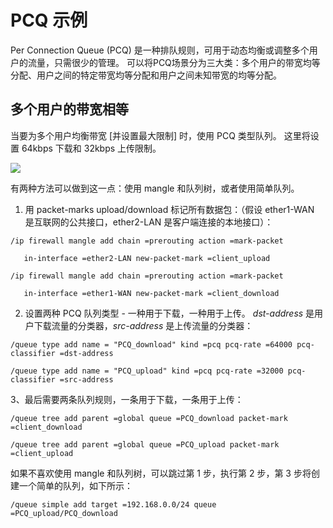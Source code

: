 # PCQ 示例

Per Connection Queue (PCQ) 是一种排队规则，可用于动态均衡或调整多个用户的流量，只需很少的管理。 可以将PCQ场景分为三大类：多个用户的带宽均等分配、用户之间的特定带宽均等分配和用户之间未知带宽的均等分配。

## 多个用户的带宽相等

当要为多个用户均衡带宽 [并设置最大限制] 时，使用 PCQ 类型队列。 这里将设置 64kbps 下载和 32kbps 上传限制。

![](https://help.mikrotik.com/docs/download/attachments/137986099/PCQ.jpg?version=1&modificationDate=1658488911159&api=v2)

有两种方法可以做到这一点：使用 mangle 和队列树，或者使用简单队列。

1. 用 packet-marks upload/download 标记所有数据包：（假设 ether1-WAN 是互联网的公共接口，ether2-LAN 是客户端连接的本地接口）：

```shell
/ip firewall mangle add chain =prerouting action =mark-packet 

   in-interface =ether2-LAN new-packet-mark =client_upload

/ip firewall mangle add chain =prerouting action =mark-packet 

   in-interface =ether1-WAN new-packet-mark =client_download
```

2. 设置两种 PCQ 队列类型 - 一种用于下载，一种用于上传。 _dst-address_ 是用户下载流量的分类器，_src-address_ 是上传流量的分类器：

`/queue type add name = "PCQ_download" kind =pcq pcq-rate =64000 pcq-classifier =dst-address`

`/queue type add name = "PCQ_upload" kind =pcq pcq-rate =32000 pcq-classifier =src-address`
  
3、最后需要两条队列规则，一条用于下载，一条用于上传：

`/queue tree add parent =global queue =PCQ_download packet-mark =client_download`

`/queue tree add parent =global queue =PCQ_upload packet-mark =client_upload`

如果不喜欢使用 mangle 和队列树，可以跳过第 1 步，执行第 2 步，第 3 步将创建一个简单的队列，如下所示：

`/queue simple add target =192.168.0.0/24 queue =PCQ_upload/PCQ_download`

